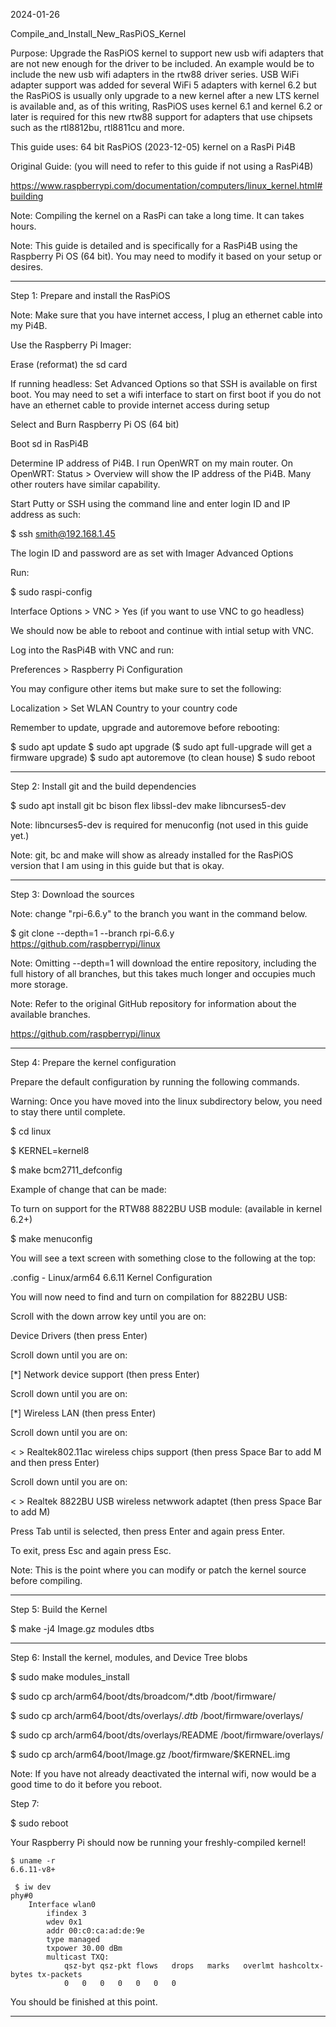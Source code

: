2024-01-26

Compile_and_Install_New_RasPiOS_Kernel

Purpose: Upgrade the RasPiOS kernel to support new usb wifi adapters
that are not new enough for the driver to be included. An example
would be to include the new usb wifi adapters in the rtw88 driver series.
USB WiFi adapter support was added for several WiFi 5 adapters with kernel
6.2 but the RasPiOS is usually only upgrade to a new kernel after a new LTS
kernel is available and, as of this writing, RasPiOS uses kernel 6.1 and
kernel 6.2 or later is required for this new rtw88 support for adapters
that use chipsets such as the rtl8812bu, rtl8811cu and more.

This guide uses: 64 bit RasPiOS (2023-12-05) kernel on a RasPi Pi4B

Original Guide: (you will need to refer to this guide if not using a RasPi4B)

https://www.raspberrypi.com/documentation/computers/linux_kernel.html#building

Note: Compiling the kernel on a RasPi can take a long time. It can takes hours.

Note: This guide is detailed and is specifically for a RasPi4B
using the Raspberry Pi OS (64 bit). You may need to modify it
based on your setup or desires.

-----

Step 1: Prepare and install the RasPiOS

Note: Make sure that you have internet access, I plug an ethernet
cable into my Pi4B.

Use the Raspberry Pi Imager:

Erase (reformat) the sd card

If running headless: Set Advanced Options so that SSH is available
on first boot. You may need to set a wifi interface to start on
first boot if you do not have an ethernet cable to provide internet
access during setup

Select and Burn Raspberry Pi OS (64 bit)

Boot sd in RasPi4B

Determine IP address of Pi4B. I run OpenWRT on my main router. On
OpenWRT: Status > Overview will show the IP address of the Pi4B.
Many other routers have similar capability.

Start Putty or SSH using the command line and enter login ID and
IP address as such:

$ ssh smith@192.168.1.45

The login ID and password are as set with Imager Advanced Options

Run:

$ sudo raspi-config

Interface Options > VNC > Yes (if you want to use VNC to go headless)

We should now be able to reboot and continue with intial setup with VNC.

Log into the RasPi4B with VNC and run:

Preferences > Raspberry Pi Configuration

You may configure other items but make sure to set the following:

Localization > Set WLAN Country to your country code

Remember to update, upgrade and autoremove before rebooting:

$ sudo apt update
$ sudo apt upgrade ($ sudo apt full-upgrade will get a firmware upgrade)
$ sudo apt autoremove (to clean house)
$ sudo reboot

-----

Step 2: Install git and the build dependencies

$ sudo apt install git bc bison flex libssl-dev make libncurses5-dev

Note: libncurses5-dev is required for menuconfig (not used in this guide yet.)

Note: git, bc and make will show as already installed for the RasPiOS version
that I am using in this guide but that is okay.

-----

Step 3: Download the sources

Note: change "rpi-6.6.y" to the branch you want in the command below.

$ git clone --depth=1 --branch rpi-6.6.y https://github.com/raspberrypi/linux

Note: Omitting --depth=1 will download the entire repository, including the
full history of all branches, but this takes much longer and occupies much
more storage.

Note: Refer to the original GitHub repository for information about the
available branches.

https://github.com/raspberrypi/linux

-----

Step 4: Prepare the kernel configuration

Prepare the default configuration by running the following commands.

Warning: Once you have moved into the linux subdirectory below, you
need to stay there until complete.

$ cd linux

$ KERNEL=kernel8

$ make bcm2711_defconfig

Example of change that can be made:

To turn on support for the RTW88 8822BU USB module: (available in kernel 6.2+)

$ make menuconfig

You will see a text screen with something close to the following at the
top:

 .config - Linux/arm64 6.6.11 Kernel Configuration
 
 You will now need to find and turn on compilation for 8822BU USB:
 
 Scroll with the down arrow key until you are on:
 
 Device Drivers (then press Enter)
 
 Scroll down until you are on:
 
 [*] Network device support (then press Enter)
 
 Scroll down until you are on:
  
 [*] Wireless LAN  (then press Enter)
 
 Scroll down until you are on:
 
 < > Realtek802.11ac wireless chips support (then press Space Bar to add M and then press Enter)
 
 Scroll down until you are on:
 
 < > Realtek 8822BU USB wireless netwwork adaptet (then press Space Bar to add M)
 
 Press Tab until <Save> is selected, then press Enter and again press Enter.
 
 To exit, press Esc and again press Esc.
 

Note: This is the point where you can modify or patch the kernel
source before compiling.

-----

Step 5: Build the Kernel

$ make -j4 Image.gz modules dtbs

-----

Step 6: Install the kernel, modules, and Device Tree blobs

$ sudo make modules_install

$ sudo cp arch/arm64/boot/dts/broadcom/*.dtb /boot/firmware/

$ sudo cp arch/arm64/boot/dts/overlays/*.dtb* /boot/firmware/overlays/

$ sudo cp arch/arm64/boot/dts/overlays/README /boot/firmware/overlays/

$ sudo cp arch/arm64/boot/Image.gz /boot/firmware/$KERNEL.img

Note: If you have not already deactivated the internal wifi, now would
be a good time to do it before you reboot.

Step 7:

$ sudo reboot

Your Raspberry Pi should now be running your freshly-compiled kernel!

```
$ uname -r
6.6.11-v8+

```

```
 $ iw dev
phy#0
	Interface wlan0
		ifindex 3
		wdev 0x1
		addr 00:c0:ca:ad:de:9e
		type managed
		txpower 30.00 dBm
		multicast TXQ:
			qsz-byt	qsz-pkt	flows	drops	marks	overlmt	hashcoltx-bytes	tx-packets
			0	0	0	0	0	0	0
```

You should be finished at this point.

-----
